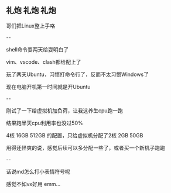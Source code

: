 ## 礼炮 礼炮 礼炮

哥们把Linux整上手咯

--

shell命令耍两天给耍明白了

vim、vscode、clash都给配上了

玩了两天Ubuntu，习惯打命令行了，反而不太习惯Windows了

现在电脑开机第一时间就是开Ubuntu

--

刚试了一下给虚拟机加负荷，让我这养生cpu跑一跑

结果跑半天cpu利用率也没过50%

4核 16GB 512GB 的配置，只给虚拟机分配了2核 2GB 50GB

用得还怪爽的说，感觉后续可以多分配一些了，或者买一个新机子跑跑

--

话说md怎么打小表情符号呢

感觉不如vx好用 emm...

